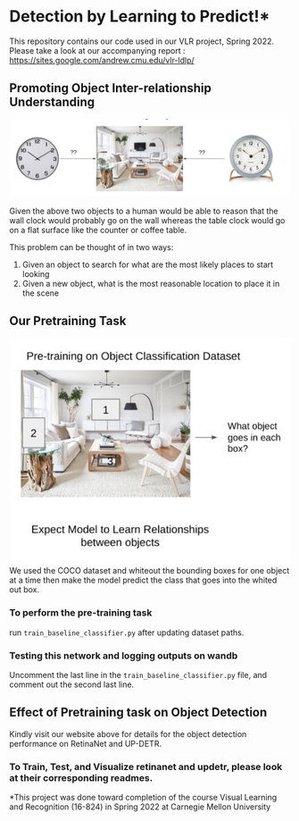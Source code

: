 # Detection by Learning to Predict!*

This repository contains our code used in our VLR project, Spring 2022.
Please take a look at our accompanying report :
https://sites.google.com/andrew.cmu.edu/vlr-ldlp/

## Promoting Object Inter-relationship Understanding
![pretraining](images/introduction.png)

Given the above two objects to a human would be able to reason that the wall clock would probably go on the wall whereas the table clock would go on a flat surface like the counter or coffee table.

This problem can be thought of in two ways:
1. Given an object to search for what are the most likely places to start looking
2. Given a new object, what is the most reasonable location to place it in the scene

## Our Pretraining Task
![pretraining](images/pretraining1.png)
We used the COCO dataset and whiteout the bounding boxes for one object at a time then make the model predict the class that goes into the whited out box.


### To perform the pre-training task
run 
```train_baseline_classifier.py``` after updating dataset paths.

### Testing this network and logging outputs on wandb

Uncomment the last line in the `train_baseline_classifier.py` file, and comment out the second last line. 

## Effect of Pretraining task on Object Detection

Kindly visit our website above for details for the object detection performance on RetinaNet and UP-DETR.

### To Train, Test, and Visualize retinanet and updetr, please look at their corresponding readmes.





*This project was done toward completion of the course Visual Learning and Recognition (16-824) in Spring 2022 at Carnegie Mellon University